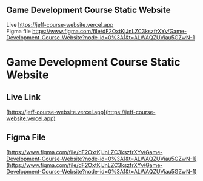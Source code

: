 ## Game Development Course Static Website

Live <a href="https://jeff-course-website.vercel.app" target="_blank">https://jeff-course-website.vercel.app</a></br>
Figma file <a href="https://www.figma.com/file/dF2OxtKjJnLZC3kszfrXYv/Game-Development-Course-Website?node-id=0%3A1&t=ALWAQZUViau5GZwN-1" target="_blank">https://www.figma.com/file/dF2OxtKjJnLZC3kszfrXYv/Game-Development-Course-Website?node-id=0%3A1&t=ALWAQZUViau5GZwN-1</a>

# Game Development Course Static Website

## Live Link

[https://jeff-course-website.vercel.app](https://jeff-course-website.vercel.app)

## Figma File

[https://www.figma.com/file/dF2OxtKjJnLZC3kszfrXYv/Game-Development-Course-Website?node-id=0%3A1&t=ALWAQZUViau5GZwN-1](https://www.figma.com/file/dF2OxtKjJnLZC3kszfrXYv/Game-Development-Course-Website?node-id=0%3A1&t=ALWAQZUViau5GZwN-1)
